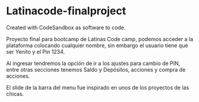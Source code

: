 # Latinacode-finalproject
Created with CodeSandbox as software to code.

Proyecto final para bootcamp de Latinas Code camp, podemos acceder a la plataforma colocando cualquier nombre, sin embargo el usuario tiene que ser Yenito y el Pin 1234.

Al ingresar tendremos la opción de ir a los ajustes para cambio de PIN, entre otras secciones tenemos Saldo y Depósitos, acciones y compra de acciones.

El slide de la barra del menu fue inspirado en unos de los proyectos de las chicas.
